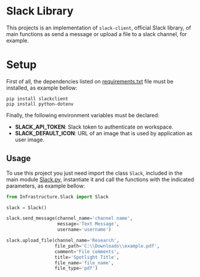 # Slack Library

This projects is an implementation of `slack-client`, official Slack library, of main functions as send a message
or upload a file to a slack channel, for example.
 
# Setup

First of all, the dependencies listed on [requirements.txt](requirements.txt) file must be installed, as example bellow:

```
pip install slackclient
pip install python-dotenv
```

Finally, the following environment variables must be declared:
  
* **SLACK_API_TOKEN**: Slack token to authenticate on workspace.
* **SLACK_DEFAULT_ICON**: URL of an image that is used by application as user image.

  
## Usage

To use this project you just need import the class `Slack`, included in the main module [Slack.py](Slack.py),
instantiate it and call the functions with the indicated parameters, as example bellow:

```Python
from Infrastructure.Slack import Slack

slack = Slack()

slack.send_message(channel_name='channel name',
                   message='Text Message',
                   username='username')

slack.upload_file(channel_name='Research',
                  file_path='C:\\Downloads\\example.pdf',
                  comment='File comments',
                  title='Spotlight Title',
                  file_name='file_name',
                  file_type='pdf')
```
